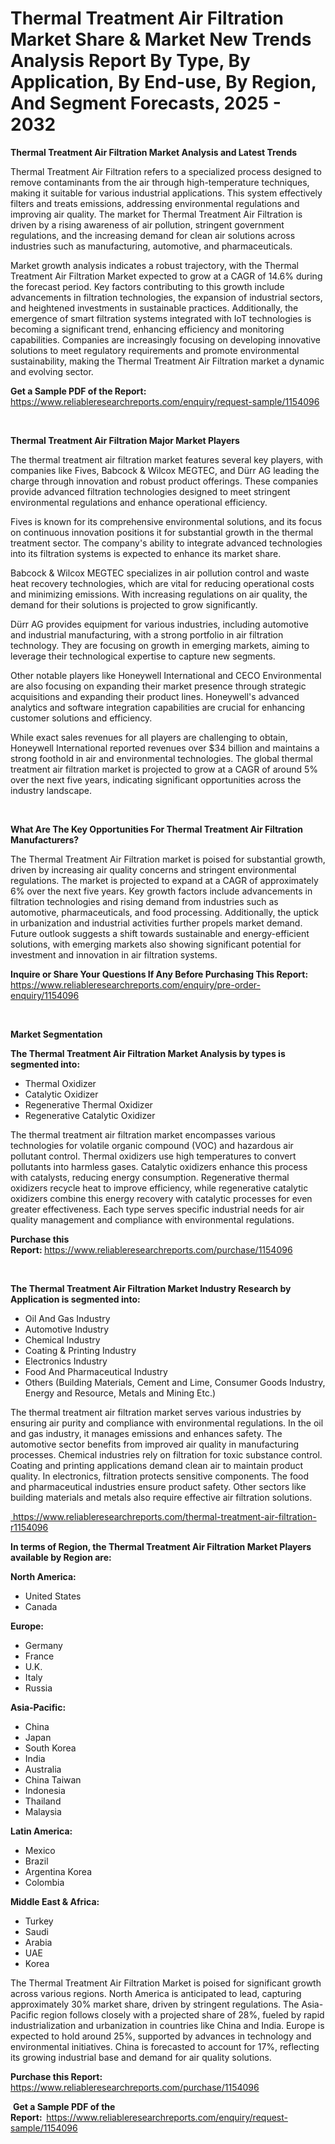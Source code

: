 <p><h1>Thermal Treatment Air Filtration Market Share & Market New Trends Analysis Report By Type, By Application, By End-use, By Region, And Segment Forecasts, 2025 - 2032</h1></p><p><strong>Thermal Treatment Air Filtration Market Analysis and Latest Trends</strong></p>
<p><p>Thermal Treatment Air Filtration refers to a specialized process designed to remove contaminants from the air through high-temperature techniques, making it suitable for various industrial applications. This system effectively filters and treats emissions, addressing environmental regulations and improving air quality. The market for Thermal Treatment Air Filtration is driven by a rising awareness of air pollution, stringent government regulations, and the increasing demand for clean air solutions across industries such as manufacturing, automotive, and pharmaceuticals.</p><p>Market growth analysis indicates a robust trajectory, with the Thermal Treatment Air Filtration Market expected to grow at a CAGR of 14.6% during the forecast period. Key factors contributing to this growth include advancements in filtration technologies, the expansion of industrial sectors, and heightened investments in sustainable practices. Additionally, the emergence of smart filtration systems integrated with IoT technologies is becoming a significant trend, enhancing efficiency and monitoring capabilities. Companies are increasingly focusing on developing innovative solutions to meet regulatory requirements and promote environmental sustainability, making the Thermal Treatment Air Filtration market a dynamic and evolving sector.</p></p>
<p><strong>Get a Sample PDF of the Report:&nbsp;</strong> <a href="https://www.reliableresearchreports.com/enquiry/request-sample/1154096?utm_campaign=3581&utm_medium=2&utm_source=Github&utm_content=ia&utm_term=12042025&utm_id=thermal-treatment-air-filtration">https://www.reliableresearchreports.com/enquiry/request-sample/1154096</a></p>
<p>&nbsp;</p>
<p><strong>Thermal Treatment Air Filtration Major Market Players</strong></p>
<p><p>The thermal treatment air filtration market features several key players, with companies like Fives, Babcock & Wilcox MEGTEC, and Dürr AG leading the charge through innovation and robust product offerings. These companies provide advanced filtration technologies designed to meet stringent environmental regulations and enhance operational efficiency.</p><p>Fives is known for its comprehensive environmental solutions, and its focus on continuous innovation positions it for substantial growth in the thermal treatment sector. The company's ability to integrate advanced technologies into its filtration systems is expected to enhance its market share. </p><p>Babcock & Wilcox MEGTEC specializes in air pollution control and waste heat recovery technologies, which are vital for reducing operational costs and minimizing emissions. With increasing regulations on air quality, the demand for their solutions is projected to grow significantly. </p><p>Dürr AG provides equipment for various industries, including automotive and industrial manufacturing, with a strong portfolio in air filtration technology. They are focusing on growth in emerging markets, aiming to leverage their technological expertise to capture new segments.</p><p>Other notable players like Honeywell International and CECO Environmental are also focusing on expanding their market presence through strategic acquisitions and expanding their product lines. Honeywell's advanced analytics and software integration capabilities are crucial for enhancing customer solutions and efficiency.</p><p>While exact sales revenues for all players are challenging to obtain, Honeywell International reported revenues over $34 billion and maintains a strong foothold in air and environmental technologies. The global thermal treatment air filtration market is projected to grow at a CAGR of around 5% over the next five years, indicating significant opportunities across the industry landscape.</p></p>
<p>&nbsp;</p>
<p><strong>What Are The Key Opportunities For Thermal Treatment Air Filtration Manufacturers?</strong></p>
<p><p>The Thermal Treatment Air Filtration market is poised for substantial growth, driven by increasing air quality concerns and stringent environmental regulations. The market is projected to expand at a CAGR of approximately 6% over the next five years. Key growth factors include advancements in filtration technologies and rising demand from industries such as automotive, pharmaceuticals, and food processing. Additionally, the uptick in urbanization and industrial activities further propels market demand. Future outlook suggests a shift towards sustainable and energy-efficient solutions, with emerging markets also showing significant potential for investment and innovation in air filtration systems.</p></p>
<p><strong>Inquire or Share Your Questions If Any Before Purchasing This Report:</strong> <a href="https://www.reliableresearchreports.com/enquiry/pre-order-enquiry/1154096?utm_campaign=3581&utm_medium=2&utm_source=Github&utm_content=ia&utm_term=12042025&utm_id=thermal-treatment-air-filtration">https://www.reliableresearchreports.com/enquiry/pre-order-enquiry/1154096</a></p>
<p>&nbsp;</p>
<p><strong>Market Segmentation</strong></p>
<p><strong>The Thermal Treatment Air Filtration Market Analysis by types is segmented into:</strong></p>
<p><ul><li>Thermal Oxidizer</li><li>Catalytic Oxidizer</li><li>Regenerative Thermal Oxidizer</li><li>Regenerative Catalytic Oxidizer</li></ul></p>
<p><p>The thermal treatment air filtration market encompasses various technologies for volatile organic compound (VOC) and hazardous air pollutant control. Thermal oxidizers use high temperatures to convert pollutants into harmless gases. Catalytic oxidizers enhance this process with catalysts, reducing energy consumption. Regenerative thermal oxidizers recycle heat to improve efficiency, while regenerative catalytic oxidizers combine this energy recovery with catalytic processes for even greater effectiveness. Each type serves specific industrial needs for air quality management and compliance with environmental regulations.</p></p>
<p><strong>Purchase this Report:&nbsp;</strong><a href="https://www.reliableresearchreports.com/purchase/1154096?utm_campaign=3581&utm_medium=2&utm_source=Github&utm_content=ia&utm_term=12042025&utm_id=thermal-treatment-air-filtration">https://www.reliableresearchreports.com/purchase/1154096</a></p>
<p>&nbsp;</p>
<p><strong>The Thermal Treatment Air Filtration Market Industry Research by Application is segmented into:</strong></p>
<p><ul><li>Oil And Gas Industry</li><li>Automotive Industry</li><li>Chemical Industry</li><li>Coating & Printing Industry</li><li>Electronics Industry</li><li>Food And Pharmaceutical Industry</li><li>Others (Building Materials, Cement and Lime, Consumer Goods Industry, Energy and Resource, Metals and Mining Etc.)</li></ul></p>
<p><p>The thermal treatment air filtration market serves various industries by ensuring air purity and compliance with environmental regulations. In the oil and gas industry, it manages emissions and enhances safety. The automotive sector benefits from improved air quality in manufacturing processes. Chemical industries rely on filtration for toxic substance control. Coating and printing applications demand clean air to maintain product quality. In electronics, filtration protects sensitive components. The food and pharmaceutical industries ensure product safety. Other sectors like building materials and metals also require effective air filtration solutions.</p></p>
<p><a href="https://www.reliableresearchreports.com/thermal-treatment-air-filtration-r1154096?utm_campaign=3581&utm_medium=2&utm_source=Github&utm_content=ia&utm_term=12042025&utm_id=thermal-treatment-air-filtration">&nbsp;https://www.reliableresearchreports.com/thermal-treatment-air-filtration-r1154096</a></p>
<p><strong>In terms of Region, the Thermal Treatment Air Filtration Market Players available by Region are:</strong></p>
<p>
    <p> <strong> North America: </strong>
        <ul>
            <li>United States</li>
            <li>Canada</li>
        </ul>
        </p> 
    <p> <strong> Europe: </strong>
        <ul>
            <li>Germany</li>
            <li>France</li>
            <li>U.K.</li>
            <li>Italy</li>
            <li>Russia</li>
        </ul>
        </p> 
    <p> <strong> Asia-Pacific: </strong>
        <ul>
            <li>China</li>
            <li>Japan</li>
            <li>South Korea</li>
            <li>India</li>
            <li>Australia</li>
            <li>China Taiwan</li>
            <li>Indonesia</li>
            <li>Thailand</li>
            <li>Malaysia</li>
        </ul>
        </p> 
    <p> <strong> Latin America: </strong>
        <ul>
            <li>Mexico</li>
            <li>Brazil</li>
            <li>Argentina Korea</li>
            <li>Colombia</li>
        </ul>
        </p> 
    <p> <strong> Middle East & Africa: </strong>
        <ul>
            <li>Turkey</li>
            <li>Saudi</li>
            <li>Arabia</li>
            <li>UAE</li>
            <li>Korea</li>
        </ul>
    </p>
    </p>
<p><p>The Thermal Treatment Air Filtration Market is poised for significant growth across various regions. North America is anticipated to lead, capturing approximately 30% market share, driven by stringent regulations. The Asia-Pacific region follows closely with a projected share of 28%, fueled by rapid industrialization and urbanization in countries like China and India. Europe is expected to hold around 25%, supported by advances in technology and environmental initiatives. China is forecasted to account for 17%, reflecting its growing industrial base and demand for air quality solutions.</p></p>
<p><strong>Purchase this Report: </strong><a href="https://www.reliableresearchreports.com/purchase/1154096?utm_campaign=3581&utm_medium=2&utm_source=Github&utm_content=ia&utm_term=12042025&utm_id=thermal-treatment-air-filtration">https://www.reliableresearchreports.com/purchase/1154096</a></p>
<p>&nbsp;<strong>Get a Sample PDF of the Report:&nbsp;&nbsp;</strong><a href="https://www.reliableresearchreports.com/enquiry/request-sample/1154096?utm_campaign=3581&utm_medium=2&utm_source=Github&utm_content=ia&utm_term=12042025&utm_id=thermal-treatment-air-filtration">https://www.reliableresearchreports.com/enquiry/request-sample/1154096</a></p>
<p><strong></strong></p>
<p><p></p><p></p><p></p></p>